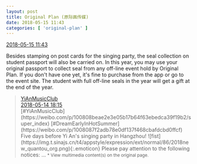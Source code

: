 ```yaml
---
layout: post
title: Original Plan (原际画传媒)
date: 2018-05-15 11:43
categories: [ 'original-plan' ]
---
```


<div class="weibo-info">
  <a href="https://weibo.com/5626539553/GgK8sit93">2018-05-15 11:43</a>
</div>

Besides stamping on post cards for the singing party, the seal collection on student passport will also be carried on. In this year, you may use your original passport to collect seal from any off-line event hold by Original Plan. If you don't have one yet, it's fine to purchase from the app or go to the event site. The student with full off-line seals in the year will get a gift at the end of the year.

<!-- more -->

> <div class="weibo-post-name">
>   <a href="https://weibo.com/u/6094546964">YiAnMusicClub</a>
> </div>
> <div class="weibo-info">
>   <a href="https://weibo.com/6094546964/GgDgQh8sL">2018-05-14 18:15</a>
> </div>
> [#YiAnMusicClub](https://weibo.com/p/100808beae2e3e05b17b64f63ebedca39f19b2/super_index) [#DreamEarlyInHotSummer](https://weibo.com/p/1008087f2adb78e0df137f468cbafdcbd0ffcf) Five days before Yi An's singing party in Hangzhou! ![fist](https://img.t.sinajs.cn/t4/appstyle/expression/ext/normal/86/2018new_quantou_org.png){:.emoticon} Please pay attention to the following notices: …  
> <small>* View multimedia content(s) on the original page.</small>

